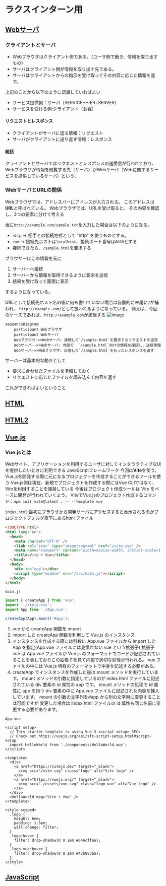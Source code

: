 # ラクスインターン用
## [Webサーバ](https://eng-entrance.com/web-server-mechanism)
### クライアントとサーバ
- Webブラウザはクライアント側である。（ユーザ側で動き、情報を取り出すもの）
- サーバはクライアント側が情報を取り出す先である。
- サーバはクライアントからの指示を受け取ってその内容に応じた情報を返す。

上記のことから以下のように認識していればよい
- サービス提供側：サーバ（SERVICE+～ER=SERVER）
- サービスを受ける側:クライアント（お客）

#### リクエストとレスポンス
- クライアントがサーバに送る情報：リクエスト
- サーバがクライアントに送り返す情報：レスポンス

#### 総括
クライアントとサーバではリクエストとレスポンスの送受信が行われており、
Webブラウザが情報を閲覧する先（サーバ）がWebサーバ（Webに関するサービスを提供しているサーバ）という、

### WebサーバとURLの関係
Webブラウザでは、アドレスバーにアドレスが入力される。
このアドレスは**URL**と呼ばれている。
Webブラウザでは、URLを受け取ると、
その内容を確認し、3つの要素に分けて考える

仮に`http://example.com/sample.txt`を入力した場合は以下のようになる。
- `http` → 相手との接続方式として "http" を使うものとする。
-  `com` → 接続先ホストは`localhost`、接続ポート番号は`8080`とする
- 接続できたら、`/sample.html`を要求する


ブラウザーはこの情報を元に
1. サーバーへ接続
2. サーバーから情報を取得できるように要求を送信
3. 結果を受け取って画面に表示

するようになっている。

URLとして接続先ホスト名の後に何も書いていない場合は自動的に末尾に`/`が補われ、
`http://example.com/`として扱われるようになっている。 例えば、今回のケースであれば、`http://example.com`が該当する
![image](https://github.com/Tiamat-KIT/Tiamat-RAKUSIntern/assets/100649020/f07348ad-7fdf-436b-bfd3-1beb8f66202c)

```mermaid
sequenceDiagram
    participant Webブラウザ
    participant Webサーバ
    Webブラウザ->>Webサーバ: 接続して`/sample.html`を要求するリクエストを送信
    Webサーバ-->>Webサーバ: 内部で  `/sample.html`向けの情報を確認し、送信準備
    Webサーバ->>Webブラウザ: 応答して`/sample.html`をもったレスポンスを返す
```
サーバーは基本的な動きとして
- 要求に合わせたファイルを準備しておく
- リクエストに応じたファイルを読み込んで内容を返す

これができればよいということ

## [HTML](https://magazine.techacademy.jp/magazine/4843)
## [HTML2](https://magazine.techacademy.jp/magazine/4808)
## [Vue.js](https://reffect.co.jp/vue/beginner-vue/)
### Vue.jsとは
Webサイト、アプリケーションを利用するユーザに対してインタラクティブなUIを提供したいときに利用できる
JavaScriptフレームワーク
今回は**Vite**を使う。Vue.jsを開発する際に元になるプロジェクトを作成することができるツールを使う
Vue.js側は現在、新規でプロジェクトを作成する際にはVue CLIではなく、Viteを利用することを推奨している
今後はプロジェクト作成ツールは Vite をベースに開発が行われていくよう。
ViteでVue.jsのプロジェクト作成するコマンド：`npm init vite@latest . -- --template vue`

`index.html`:最初にブラウザから開発サーバにアクセスすると表示されるのがプロジェクトフォルダ直下にあるhtml ファイル
```html
<!DOCTYPE html>
<html lang="en">
  <head>
    <meta charset="UTF-8" />
    <link rel="icon" type="image/svg+xml" href="/vite.svg" />
    <meta name="viewport" content="width=device-width, initial-scale=1.0" />
    <title>Vite + Vue</title>
  </head>
  <body>
    <div id="app"></div>
    <script type="module" src="/src/main.js"></script>
  </body>
</html>
```

`main.js`
```javascript
import { createApp } from 'vue';
import './style.css';
import App from './App.vue';

createApp(App).mount('#app');
```
1. vue から createApp 関数を import
2. import した createApp 関数を利用して Vue.js のインスタンス
3. インスタンスを作成する際には引数に App.vue ファイルから import した App を指定(App.vue ファイルには見慣れない vue という拡張子)
    拡張子 vue は App.vue ファイルが Vue.js のフォーマットでコードが記述されていることを表しておりこの拡張子を見て内部で適切な処理が行われる。
    vue ファイルの中には Vue.js 特有のフォーマットで中身を記述する必要がある。
4. createApp でインスタンスを作成した後は mount メソッドを実行しています。
    mount メソッドの引数に指定しているのが index.html ファイルに記述されている div 要素の id 属性の app です。
    mount メソッドの処理で id 属性に app を持つ div 要素の中に App.vue ファイルに記述された内容を挿入しています。
    mount の引数の文字列を#app から別の文字列に変更することは可能ですが
    変更した場合は index.html ファイルの id 属性も同じ名前に変更する必要があります。

`App.vue`
```vue
<script setup>
  // This starter template is using Vue 3 <script setup> SFCs
  // Check out https://vuejs.org/api/sfc-script-setup.html#script-setup
  import HelloWorld from './components/HelloWorld.vue';
</script>

<template>
  <div>
    <a href="https://vitejs.dev" target="_blank">
      <img src="/vite.svg" class="logo" alt="Vite logo" />
    </a>
    <a href="https://vuejs.org/" target="_blank">
      <img src="./assets/vue.svg" class="logo vue" alt="Vue logo" />
    </a>
  </div>
  <HelloWorld msg="Vite + Vue" />
</template>

<style scoped>
  .logo {
    height: 6em;
    padding: 1.5em;
    will-change: filter;
  }
  .logo:hover {
    filter: drop-shadow(0 0 2em #646cffaa);
  }
  .logo.vue:hover {
    filter: drop-shadow(0 0 2em #42b883aa);
  }
</style>
```




## [JavaScript](https://jsprimer.net/basic/introduction/)
